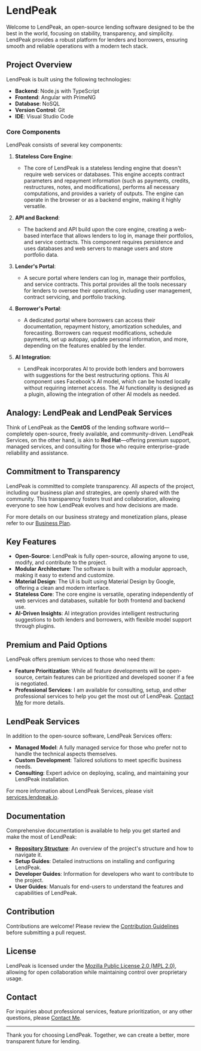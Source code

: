# LendPeak

Welcome to LendPeak, an open-source lending software designed to be the best in the world, focusing on stability, transparency, and simplicity. LendPeak provides a robust platform for lenders and borrowers, ensuring smooth and reliable operations with a modern tech stack.

## **Project Overview**

LendPeak is built using the following technologies:

- **Backend**: Node.js with TypeScript
- **Frontend**: Angular with PrimeNG
- **Database**: NoSQL
- **Version Control**: Git
- **IDE**: Visual Studio Code

### **Core Components**

LendPeak consists of several key components:

1. **Stateless Core Engine**:

   - The core of LendPeak is a stateless lending engine that doesn't require web services or databases. This engine accepts contract parameters and repayment information (such as payments, credits, restructures, notes, and modifications), performs all necessary computations, and provides a variety of outputs. The engine can operate in the browser or as a backend engine, making it highly versatile.

2. **API and Backend**:

   - The backend and API build upon the core engine, creating a web-based interface that allows lenders to log in, manage their portfolios, and service contracts. This component requires persistence and uses databases and web servers to manage users and store portfolio data.

3. **Lender's Portal**:

   - A secure portal where lenders can log in, manage their portfolios, and service contracts. This portal provides all the tools necessary for lenders to oversee their operations, including user management, contract servicing, and portfolio tracking.

4. **Borrower's Portal**:

   - A dedicated portal where borrowers can access their documentation, repayment history, amortization schedules, and forecasting. Borrowers can request modifications, schedule payments, set up autopay, update personal information, and more, depending on the features enabled by the lender.

5. **AI Integration**:
   - LendPeak incorporates AI to provide both lenders and borrowers with suggestions for the best restructuring options. This AI component uses Facebook's AI model, which can be hosted locally without requiring internet access. The AI functionality is designed as a plugin, allowing the integration of other AI models as needed.

## **Analogy: LendPeak and LendPeak Services**

Think of LendPeak as the **CentOS** of the lending software world—completely open-source, freely available, and community-driven. LendPeak Services, on the other hand, is akin to **Red Hat**—offering premium support, managed services, and consulting for those who require enterprise-grade reliability and assistance.

## **Commitment to Transparency**

LendPeak is committed to complete transparency. All aspects of the project, including our business plan and strategies, are openly shared with the community. This transparency fosters trust and collaboration, allowing everyone to see how LendPeak evolves and how decisions are made.

For more details on our business strategy and monetization plans, please refer to our [Business Plan](./docs/business/lendpeak-business-plan.md).

## **Key Features**

- **Open-Source**: LendPeak is fully open-source, allowing anyone to use, modify, and contribute to the project.
- **Modular Architecture**: The software is built with a modular approach, making it easy to extend and customize.
- **Material Design**: The UI is built using Material Design by Google, offering a clean and modern interface.
- **Stateless Core**: The core engine is versatile, operating independently of web services and databases, suitable for both frontend and backend use.
- **AI-Driven Insights**: AI integration provides intelligent restructuring suggestions to both lenders and borrowers, with flexible model support through plugins.

## **Premium and Paid Options**

LendPeak offers premium services to those who need them:

- **Feature Prioritization**: While all feature developments will be open-source, certain features can be prioritized and developed sooner if a fee is negotiated.
- **Professional Services**: I am available for consulting, setup, and other professional services to help you get the most out of LendPeak. [Contact Me](mailto:winfinit+lendpeak@gmail.com) for more details.

## **LendPeak Services**

In addition to the open-source software, LendPeak Services offers:

- **Managed Model**: A fully managed service for those who prefer not to handle the technical aspects themselves.
- **Custom Development**: Tailored solutions to meet specific business needs.
- **Consulting**: Expert advice on deploying, scaling, and maintaining your LendPeak installation.

For more information about LendPeak Services, please visit [services.lendpeak.io](https://services.lendpeak.io).

## **Documentation**

Comprehensive documentation is available to help you get started and make the most of LendPeak:

- **[Repository Structure](./docs/setup/repository-structure.md)**: An overview of the project's structure and how to navigate it.
- **Setup Guides**: Detailed instructions on installing and configuring LendPeak.
- **Developer Guides**: Information for developers who want to contribute to the project.
- **User Guides**: Manuals for end-users to understand the features and capabilities of LendPeak.

## **Contribution**

Contributions are welcome! Please review the [Contribution Guidelines](./docs/developer-guides/contributing.md) before submitting a pull request.

## **License**

LendPeak is licensed under the [Mozilla Public License 2.0 (MPL 2.0)](./LICENSE), allowing for open collaboration while maintaining control over proprietary usage.

## **Contact**

For inquiries about professional services, feature prioritization, or any other questions, please [Contact Me](mailto:winfinit+lendpeak@gmail.com).

---

Thank you for choosing LendPeak. Together, we can create a better, more transparent future for lending.
